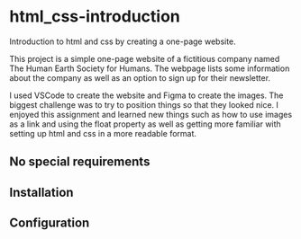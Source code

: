 # html_css-introduction
Introduction to html and css by creating a one-page website.

This project is a simple one-page website of a fictitious company named The Human Earth Society for Humans. The webpage lists some information about the company as well as an option to sign up for their newsletter.

I used VSCode to create the website and Figma to create the images. The biggest challenge was to try to position things so that they looked nice. I enjoyed this assignment and learned new things such as how to use images as a link and using the float property as well as getting more familiar with setting up html and css in a more readable format.


## No special requirements

## Installation


## Configuration
